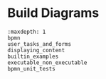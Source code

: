 # Build Diagrams

```{toctree}
:maxdepth: 1
bpmn
user_tasks_and_forms
displaying_content
builtin_examples
executable_non_executable
bpmn_unit_tests
```
